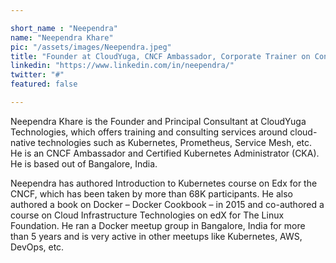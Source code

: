 ```yaml
---

short_name : "Neependra"
name: "Neependra Khare"
pic: "/assets/images/Neependra.jpeg"
title: "Founder at CloudYuga, CNCF Ambassador, Corporate Trainer on Container Technologies"
linkedin: "https://www.linkedin.com/in/neependra/"
twitter: "#"
featured: false

---
```


Neependra Khare is the Founder and Principal Consultant at CloudYuga Technologies, which offers training and consulting services around cloud-native technologies such as Kubernetes, Prometheus, Service Mesh, etc. He is an CNCF Ambassador and Certified Kubernetes Administrator (CKA). He is based out of Bangalore, India.

Neependra has authored Introduction to Kubernetes course on Edx for the CNCF, which has been taken by more than 68K participants. He also authored a book on Docker – Docker Cookbook – in 2015 and co-authored a course on Cloud Infrastructure Technologies on edX for The Linux Foundation. He ran a Docker meetup group in Bangalore, India for more than 5 years and is very active in other meetups like Kubernetes, AWS, DevOps, etc.